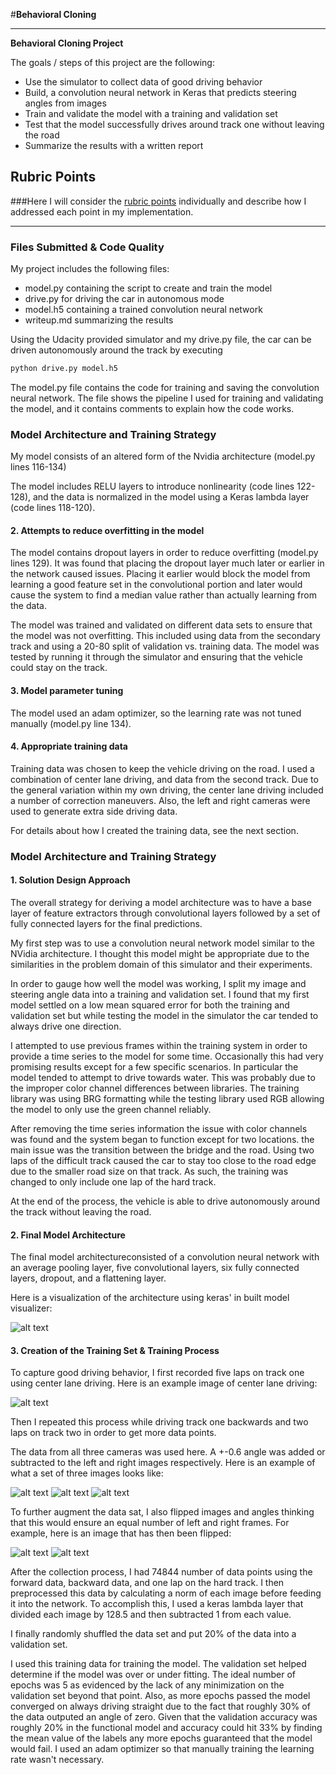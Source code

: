 #**Behavioral Cloning** 

---

**Behavioral Cloning Project**

The goals / steps of this project are the following:
* Use the simulator to collect data of good driving behavior
* Build, a convolution neural network in Keras that predicts steering angles from images
* Train and validate the model with a training and validation set
* Test that the model successfully drives around track one without leaving the road
* Summarize the results with a written report


[//]: # (Image References)

[image1]: ./examples/model.png "Model Visualization"
[image2]: ./examples/center_lane_example.jpg "Center Lane Driving"
[image3]: ./examples/left_training.jpg "Recovery Image"
[image4]: ./examples/center_training.jpg "Recovery Image"
[image5]: ./examples/right_training.jpg "Recovery Image"
[image6]: ./examples/training_small.jpg "Normal Image"
[image7]: ./examples/training_small_flipped.jpg "Flipped Image"

## Rubric Points
###Here I will consider the [rubric points](https://review.udacity.com/#!/rubrics/432/view) individually and describe how I addressed each point in my implementation.  

---
### Files Submitted & Code Quality

My project includes the following files:
* model.py containing the script to create and train the model
* drive.py for driving the car in autonomous mode
* model.h5 containing a trained convolution neural network 
* writeup.md summarizing the results

Using the Udacity provided simulator and my drive.py file, the car can be driven autonomously around the track by executing 
```sh
python drive.py model.h5
```

The model.py file contains the code for training and saving the convolution neural network. The file shows the pipeline I used for training and validating the model, and it contains comments to explain how the code works.

### Model Architecture and Training Strategy

My model consists of an altered form of the Nvidia architecture (model.py lines 116-134) 

The model includes RELU layers to introduce nonlinearity (code lines 122-128), and the data is normalized in the model using a Keras lambda layer (code lines 118-120). 

#### 2. Attempts to reduce overfitting in the model

The model contains dropout layers in order to reduce overfitting (model.py lines 129). It was found that placing the dropout layer much later or earlier in the network caused issues. Placing it earlier would block the model from learning a good feature set in the convolutional portion and later would cause the system to find a median value rather than actually learning from the data.

The model was trained and validated on different data sets to ensure that the model was not overfitting. This included using data from the secondary track and using a 20-80 split of validation vs. training data. The model was tested by running it through the simulator and ensuring that the vehicle could stay on the track.

#### 3. Model parameter tuning

The model used an adam optimizer, so the learning rate was not tuned manually (model.py line 134).

#### 4. Appropriate training data

Training data was chosen to keep the vehicle driving on the road. I used a combination of center lane driving, and data from the second track. Due to the general variation within my own driving, the center lane driving included a number of correction maneuvers. Also, the left and right cameras were used to generate extra side driving data.

For details about how I created the training data, see the next section. 

### Model Architecture and Training Strategy

#### 1. Solution Design Approach

The overall strategy for deriving a model architecture was to have a base layer of feature extractors through convolutional layers followed by a set of fully connected layers for the final predictions.

My first step was to use a convolution neural network model similar to the NVidia architecture. I thought this model might be appropriate due to the similarities in the problem domain of this simulator and their experiments.

In order to gauge how well the model was working, I split my image and steering angle data into a training and validation set. I found that my first model settled on a low mean squared error for both the training and validation set but while testing the model in the simulator the car tended to always drive one direction.

I attempted to use previous frames within the training system in order to provide a time series to the model for some time. Occasionally this had very promising results except for a few specific scenarios. In particular the model tended to attempt to drive towards water. This was probably due to the improper color channel differences between libraries. The training library was using BRG formatting while the testing library used RGB allowing the model to only use the green channel reliably.

After removing the time series information the issue with color channels was found and the system began to function except for two locations. the main issue was the transition between the bridge and the road. Using two laps of the difficult track caused the car to stay too close to the road edge due to the smaller road size on that track. As such, the training was changed to only include one lap of the hard track.

At the end of the process, the vehicle is able to drive autonomously around the track without leaving the road.

#### 2. Final Model Architecture

The final model architectureconsisted of a convolution neural network with an average pooling layer, five convolutional layers, six fully connected layers, dropout, and a flattening layer.

Here is a visualization of the architecture using keras' in built model visualizer:

![alt text][image1]

#### 3. Creation of the Training Set & Training Process

To capture good driving behavior, I first recorded five laps on track one using center lane driving. Here is an example image of center lane driving:

![alt text][image2]

Then I repeated this process while driving track one backwards and two laps on track two in order to get more data points.

The data from all three cameras was used here. A +-0.6 angle was added or subtracted to the left and right images respectively. Here is an example of what a set of three images looks like:

![alt text][image3]
![alt text][image4]
![alt text][image5]

To further augment the data sat, I also flipped images and angles thinking that this would ensure an equal number of left and right frames. For example, here is an image that has then been flipped:

![alt text][image6]
![alt text][image7]


After the collection process, I had 74844 number of data points using the forward data, backward data, and one lap on the hard track. I then preprocessed this data by calculating a norm of each image before feeding it into the network. To accomplish this, I used a keras lambda layer that divided each image by 128.5 and then subtracted 1 from each value.


I finally randomly shuffled the data set and put 20% of the data into a validation set. 

I used this training data for training the model. The validation set helped determine if the model was over or under fitting. The ideal number of epochs was 5 as evidenced by the lack of any minimization on the validation set beyond that point. Also, as more epochs passed the model converged on always driving straight due to the fact that roughly 30% of the data outputed an angle of zero. Given that the validation accuracy was roughly 20% in the functional model and accuracy could hit 33% by finding the mean value of the labels any more epochs guaranteed that the model would fail. I used an adam optimizer so that manually training the learning rate wasn't necessary.
